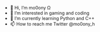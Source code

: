 - 👋 Hi, I’m mo0ony Ω
- 👀 I’m interested in gaming and coding
- 🌱 I’m currently learning Python and C++
- 📫 How to reach me Twitter @mo0ony_h

<!---
mo0ony1/mo0ony1 is a ✨ special ✨ repository because its `README.md` (this file) appears on your GitHub profile.
You can click the Preview link to take a look at your changes.
--->
